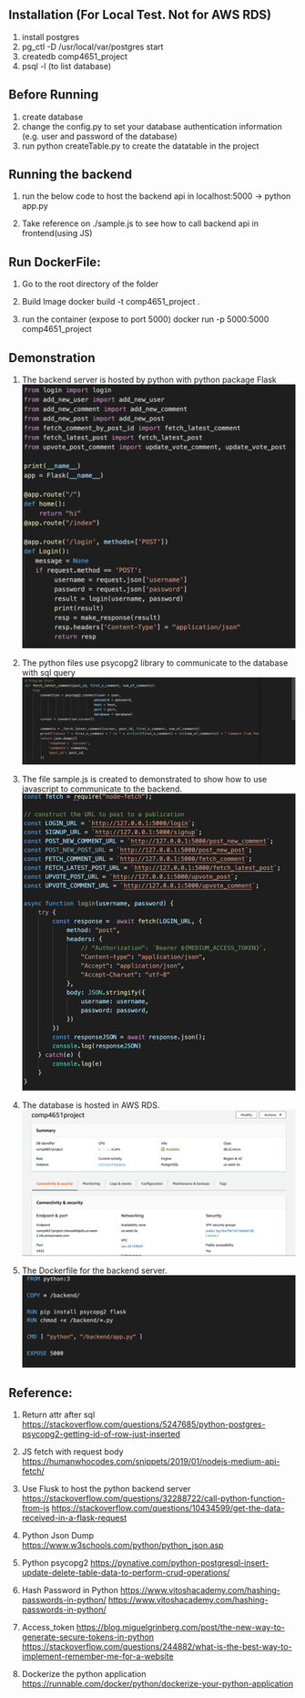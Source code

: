 Installation (For Local Test. Not for AWS RDS)
------------
1. install postgres
2. pg_ctl -D /usr/local/var/postgres start
3. createdb comp4651_project
4. psql -l (to list database)

Before Running
-------------------
1. create database
2. change the config.py to set your database authentication information (e.g. user and password of the database)
3. run python createTable.py to create the datatable in the project

Running the backend
--------------------
1. run the below code to host the backend api in localhost:5000
-> python app.py

2. Take reference on ./sample.js to see how to call backend api in frontend(using JS)

Run DockerFile:
----------------------
1. Go to the root directory of the folder

2. Build Image
docker build -t comp4651_project .

3. run the container (expose to port 5000)
docker run -p 5000:5000 comp4651_project


Demonstration
--------------------

1. The backend server is hosted by python with python package Flask
![Image of app-py.png](/screenshot/app-py.png)

2. The python files use psycopg2 library to communicate to the database with sql query 
![Image of psycopg2](/screenshot/psycopg2.png)

3. The file sample.js is created to demonstrated to show how to use javascript to communicate to the backend.
![Image of sample-js.png](/screenshot/sample-js.png)

4. The database is hosted in AWS RDS. 
![Image of ams-rds.png](/screenshot/ams-rds.png)

5. The Dockerfile for the backend server.
![Image of DockerFile.png](/screenshot/DockerFile.png)


Reference:
---------------------
1. Return attr after sql
https://stackoverflow.com/questions/5247685/python-postgres-psycopg2-getting-id-of-row-just-inserted

2. JS fetch with request body
https://humanwhocodes.com/snippets/2019/01/nodejs-medium-api-fetch/

3. Use Flusk to host the python backend server
https://stackoverflow.com/questions/32288722/call-python-function-from-js
https://stackoverflow.com/questions/10434599/get-the-data-received-in-a-flask-request

4. Python Json Dump 
https://www.w3schools.com/python/python_json.asp

5. Python psycopg2
https://pynative.com/python-postgresql-insert-update-delete-table-data-to-perform-crud-operations/

6. Hash Password in Python
https://www.vitoshacademy.com/hashing-passwords-in-python/
https://www.vitoshacademy.com/hashing-passwords-in-python/

7. Access_token
https://blog.miguelgrinberg.com/post/the-new-way-to-generate-secure-tokens-in-python
https://stackoverflow.com/questions/244882/what-is-the-best-way-to-implement-remember-me-for-a-website

8. Dockerize the python application
https://runnable.com/docker/python/dockerize-your-python-application

